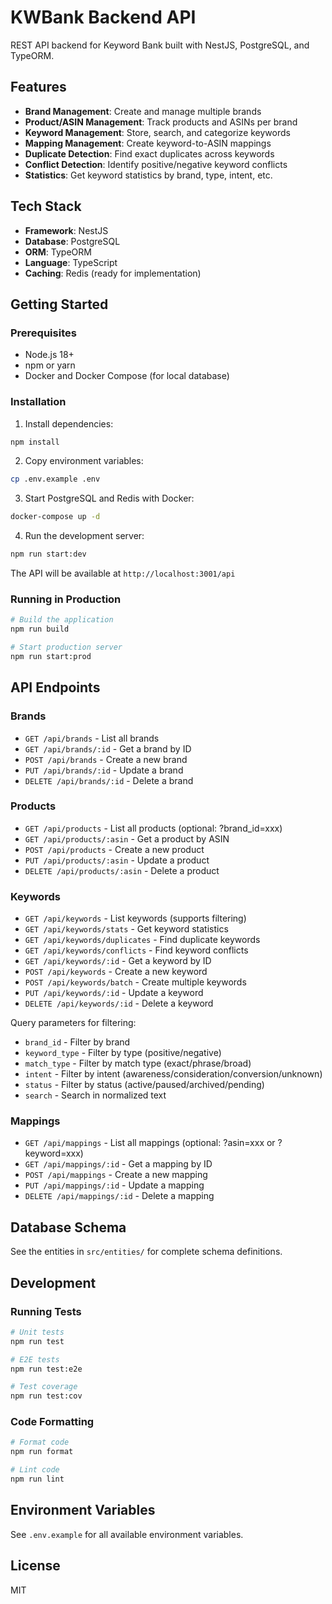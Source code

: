 # KWBank Backend API

REST API backend for Keyword Bank built with NestJS, PostgreSQL, and TypeORM.

## Features

- **Brand Management**: Create and manage multiple brands
- **Product/ASIN Management**: Track products and ASINs per brand
- **Keyword Management**: Store, search, and categorize keywords
- **Mapping Management**: Create keyword-to-ASIN mappings
- **Duplicate Detection**: Find exact duplicates across keywords
- **Conflict Detection**: Identify positive/negative keyword conflicts
- **Statistics**: Get keyword statistics by brand, type, intent, etc.

## Tech Stack

- **Framework**: NestJS
- **Database**: PostgreSQL
- **ORM**: TypeORM
- **Language**: TypeScript
- **Caching**: Redis (ready for implementation)

## Getting Started

### Prerequisites

- Node.js 18+ 
- npm or yarn
- Docker and Docker Compose (for local database)

### Installation

1. Install dependencies:
```bash
npm install
```

2. Copy environment variables:
```bash
cp .env.example .env
```

3. Start PostgreSQL and Redis with Docker:
```bash
docker-compose up -d
```

4. Run the development server:
```bash
npm run start:dev
```

The API will be available at `http://localhost:3001/api`

### Running in Production

```bash
# Build the application
npm run build

# Start production server
npm run start:prod
```

## API Endpoints

### Brands

- `GET /api/brands` - List all brands
- `GET /api/brands/:id` - Get a brand by ID
- `POST /api/brands` - Create a new brand
- `PUT /api/brands/:id` - Update a brand
- `DELETE /api/brands/:id` - Delete a brand

### Products

- `GET /api/products` - List all products (optional: ?brand_id=xxx)
- `GET /api/products/:asin` - Get a product by ASIN
- `POST /api/products` - Create a new product
- `PUT /api/products/:asin` - Update a product
- `DELETE /api/products/:asin` - Delete a product

### Keywords

- `GET /api/keywords` - List keywords (supports filtering)
- `GET /api/keywords/stats` - Get keyword statistics
- `GET /api/keywords/duplicates` - Find duplicate keywords
- `GET /api/keywords/conflicts` - Find keyword conflicts
- `GET /api/keywords/:id` - Get a keyword by ID
- `POST /api/keywords` - Create a new keyword
- `POST /api/keywords/batch` - Create multiple keywords
- `PUT /api/keywords/:id` - Update a keyword
- `DELETE /api/keywords/:id` - Delete a keyword

Query parameters for filtering:
- `brand_id` - Filter by brand
- `keyword_type` - Filter by type (positive/negative)
- `match_type` - Filter by match type (exact/phrase/broad)
- `intent` - Filter by intent (awareness/consideration/conversion/unknown)
- `status` - Filter by status (active/paused/archived/pending)
- `search` - Search in normalized text

### Mappings

- `GET /api/mappings` - List all mappings (optional: ?asin=xxx or ?keyword=xxx)
- `GET /api/mappings/:id` - Get a mapping by ID
- `POST /api/mappings` - Create a new mapping
- `PUT /api/mappings/:id` - Update a mapping
- `DELETE /api/mappings/:id` - Delete a mapping

## Database Schema

See the entities in `src/entities/` for complete schema definitions.

## Development

### Running Tests

```bash
# Unit tests
npm run test

# E2E tests
npm run test:e2e

# Test coverage
npm run test:cov
```

### Code Formatting

```bash
# Format code
npm run format

# Lint code
npm run lint
```

## Environment Variables

See `.env.example` for all available environment variables.

## License

MIT
